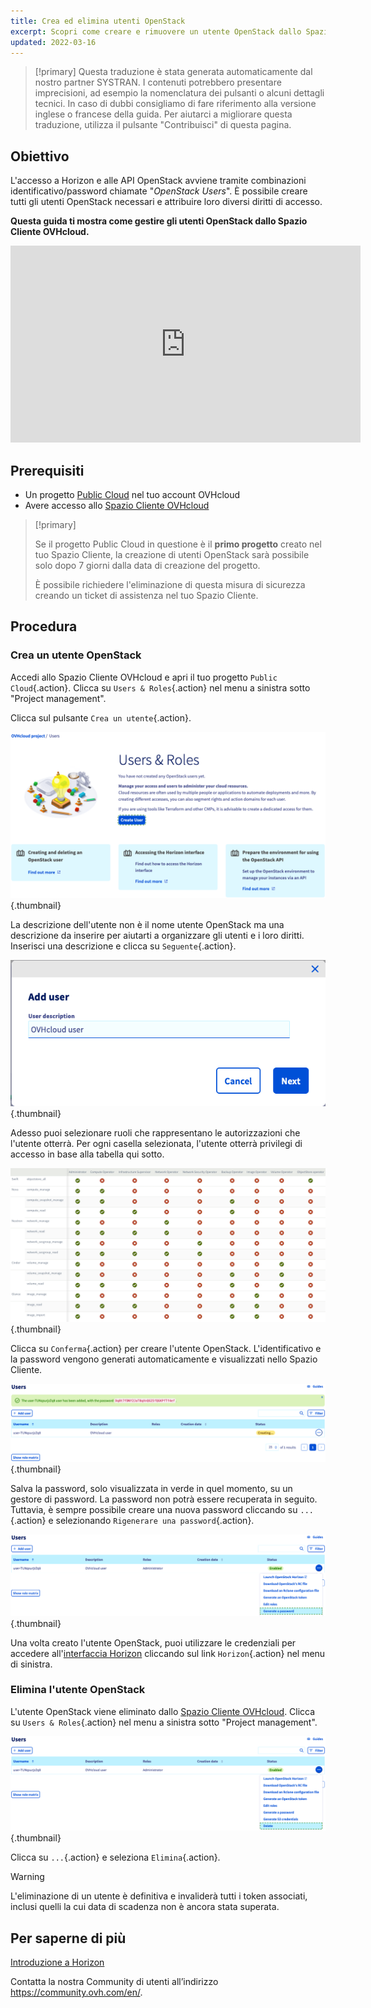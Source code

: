 ```yaml
---
title: Crea ed elimina utenti OpenStack
excerpt: Scopri come creare e rimuovere un utente OpenStack dallo Spazio Cliente OVHcloud
updated: 2022-03-16
---
```


> [!primary]
> Questa traduzione è stata generata automaticamente dal nostro partner SYSTRAN. I contenuti potrebbero presentare imprecisioni, ad esempio la nomenclatura dei pulsanti o alcuni dettagli tecnici. In caso di dubbi consigliamo di fare riferimento alla versione inglese o francese della guida. Per aiutarci a migliorare questa traduzione, utilizza il pulsante "Contribuisci" di questa pagina.
>

## Obiettivo

L'accesso a Horizon e alle API OpenStack avviene tramite combinazioni identificativo/password chiamate "*OpenStack Users*". È possibile creare tutti gli utenti OpenStack necessari e attribuire loro diversi diritti di accesso.

**Questa guida ti mostra come gestire gli utenti OpenStack dallo Spazio Cliente OVHcloud.**

<iframe width="560" height="315" src="https://www.youtube.com/embed/NC69nrb6QlA" title="YouTube video player" frameborder="0" allow="accelerometer; autoplay; clipboard-write; encrypted-media; gyroscope; picture-in-picture" allowfullscreen></iframe>

## Prerequisiti

- Un progetto [Public Cloud](https://www.ovhcloud.com/it/public-cloud/) nel tuo account OVHcloud
- Avere accesso allo [Spazio Cliente OVHcloud](https://www.ovh.com/auth/?action=gotomanager&from=https://www.ovh.it/&ovhSubsidiary=it)

> [!primary]
>
> Se il progetto Public Cloud in questione è il **primo progetto** creato nel tuo Spazio Cliente, la creazione di utenti OpenStack sarà possibile solo dopo 7 giorni dalla data di creazione del progetto.
>
> È possibile richiedere l'eliminazione di questa misura di sicurezza creando un ticket di assistenza nel tuo Spazio Cliente.
>

## Procedura

### Crea un utente OpenStack

Accedi allo Spazio Cliente OVHcloud e apri il tuo progetto `Public Cloud`{.action}. Clicca su `Users & Roles`{.action} nel menu a sinistra sotto "Project management". 

Clicca sul pulsante `Crea un utente`{.action}.

![User roles](images/users_roles.png){.thumbnail}

La descrizione dell'utente non è il nome utente OpenStack ma una descrizione da inserire per aiutarti a organizzare gli utenti e i loro diritti. Inserisci una descrizione e clicca su `Seguente`{.action}.

![Add user](images/adduser.png){.thumbnail}

Adesso puoi selezionare ruoli che rappresentano le autorizzazioni che l'utente otterrà. Per ogni casella selezionata, l'utente otterrà privilegi di accesso in base alla tabella qui sotto.

![Permessi](images/permissions.png){.thumbnail}

Clicca su `Conferma`{.action} per creare l'utente OpenStack. L'identificativo e la password vengono generati automaticamente e visualizzati nello Spazio Cliente.

![User_pw](images/user_pw.png){.thumbnail}

Salva la password, solo visualizzata in verde in quel momento, su un gestore di password. La password non potrà essere recuperata in seguito. Tuttavia, è sempre possibile creare una nuova password cliccando su `...`{.action} e selezionando `Rigenerare una password`{.action}.

![Generate](images/generatepw.png){.thumbnail}

Una volta creato l'utente OpenStack, puoi utilizzare le credenziali per accedere all'[interfaccia Horizon](/pages/public_cloud/compute/introducing_horizon) cliccando sul link `Horizon`{.action} nel menu di sinistra.

### Elimina l'utente OpenStack

L'utente OpenStack viene eliminato dallo [Spazio Cliente OVHcloud](https://www.ovh.com/auth/?action=gotomanager&from=https://www.ovh.it/&ovhSubsidiary=it). Clicca su `Users & Roles`{.action} nel menu a sinistra sotto "Project management". 

![public-cloud](images/delete.png){.thumbnail}

Clicca su `...`{.action} e seleziona `Elimina`{.action}.

> [!warning]
>
> L'eliminazione di un utente è definitiva e invaliderà tutti i token associati, inclusi quelli la cui data di scadenza non è ancora stata superata.
> 

## Per saperne di più

[Introduzione a Horizon](/pages/public_cloud/compute/introducing_horizon)

Contatta la nostra Community di utenti all’indirizzo <https://community.ovh.com/en/>.